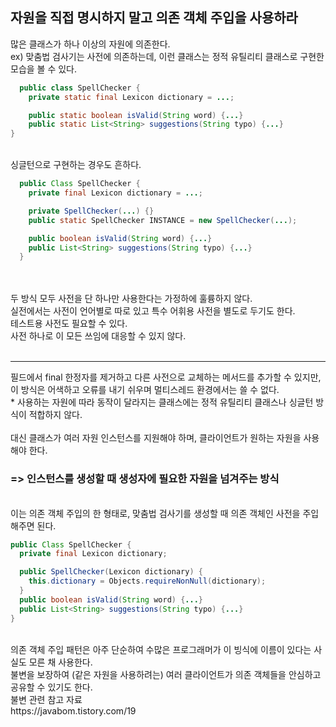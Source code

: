 <h2>자원을 직접 명시하지 말고 의존 객체 주입을 사용하라</h2>

많은 클래스가 하나 이상의 자원에 의존한다. <br> 
ex) 맞춤법 검사기는 사전에 의존하는데, 이런 클래스는 정적 유틸리티 클래스로 구현한 모습을 볼 수 있다. <br> 

```java
  public class SpellChecker {
    private static final Lexicon dictionary = ...;

    public static boolean isValid(String word) {...}
    public static List<String> suggestions(String typo) {...}
}
```
<br> 
싱글턴으로 구현하는 경우도 흔하다. <br> 

```java
  public Class SpellChecker {
    private final Lexicon dictionary = ...;

    private SpellChecker(...) {}
    public static SpellChecker INSTANCE = new SpellChecker(...);

    public boolean isValid(String word) {...}
    public List<String> suggestions(String typo) {...}
  }

```
<br> <br> 
두 방식 모두 사전을 단 하나만 사용한다는 가정하에 훌륭하지 않다. <br> 
실전에서는 사전이 언어별로 따로 있고 특수 어휘용 사전을 별도로 두기도 한다. <br> 
테스트용 사전도 필요할 수 있다. <br> 
사전 하나로 이 모든 쓰임에 대응할 수 있지 않다. <br> 
<br>
<hr> 
필드에서 final 한정자를 제거하고 다른 사전으로 교체하는 메서드를 추가할 수 있지만, <br> 
이 방식은 어색하고 오류를 내기 쉬우며 멀티스레드 환경에서는 쓸 수 없다. <br> 
* 사용하는 자원에 따라 동작이 달라지는 클래스에는 정적 유틸리티 클래스나 싱글턴 방식이 적합하지 않다. <br> 
<br> 
대신 클래스가 여러 자원 인스턴스를 지원해야 하며, 클라이언트가 원하는 자원을 사용해야 한다. <br> 
<h3> => 인스턴스를 생성할 때 생성자에 필요한 자원을 넘겨주는 방식 </h3>

<br> 
이는 의존 객체 주입의 한 형태로, 맞춤법 검사기를 생성할 때 의존 객체인 사전을 주입해주면 된다. <br>  

```java
public Class SpellChecker {
  private final Lexicon dictionary;

  public SpellChecker(Lexicon dictionary) {
    this.dictionary = Objects.requireNonNull(dictionary);
  }
  public boolean isValid(String word) {...}
  public List<String> suggestions(String typo) {...}
}
```
<br> 
의존 객체 주입 패턴은 아주 단순하여 수많은 프로그래머가 이 빙식에 이름이 있다는 사실도 모른 채 사용한다. <br> 
불변을 보장하여 (같은 자원을 사용하려는) 여러 클라이언트가 의존 객체들을 안심하고 공유할 수 있기도 한다. <br> 
불변 관련 참고 자료 <br> 
https://javabom.tistory.com/19 <br> 
<br> 


